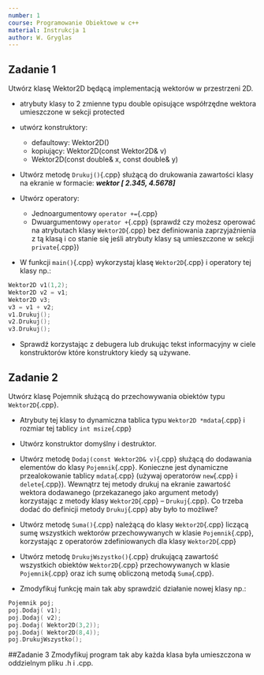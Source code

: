 ```yaml
---
number: 1
course: Programowanie Obiektowe w c++
material: Instrukcja 1
author: W. Gryglas
---
```


## Zadanie 1
Utwórz klasę Wektor2D będącą implementacją wektorów w przestrzeni 2D.

* atrybuty klasy to 2 zmienne typu double opisujące współrzędne wektora umieszczone w sekcji protected
* utwórz konstruktory:
    * defaultowy: Wektor2D()
    * kopiujący: Wektor2D(const Wektor2D& v)
    * Wektor2D(const double& x, const double& y)

* Utwórz metodę `Drukuj()`{.cpp} służącą do drukowania zawartości klasy na ekranie w formacie:
***wektor [ 2.345, 4.5678]***

* Utwórz operatory:
    * Jednoargumentowy  `operator +=`{.cpp}
    * Dwuargumentowy `operator +`{.cpp} (sprawdź czy możesz operować na atrybutach klasy `Wektor2D`{.cpp} bez definiowania zaprzyjaźnienia z tą klasą i co stanie się jeśli atrybuty klasy są umieszczone w sekcji `private`{.cpp})

* W funkcji `main()`{.cpp} wykorzystaj klasę `Wektor2D`{.cpp} i operatory tej klasy np.:
```cpp
Wektor2D v1(1,2);
Wektor2D v2 = v1;
Wektor2D v3;
v3 = v1 + v2;
v1.Drukuj();
v2.Drukuj();
v3.Drukuj();
```

* Sprawdź korzystając z debugera lub drukując tekst informacyjny w ciele konstruktorów które konstruktory kiedy są używane.

## Zadanie 2
Utwórz klasę Pojemnik służącą do przechowywania obiektów typu `Wektor2D`{.cpp}.

* Atrybuty tej klasy to dynamiczna tablica typu `Wektor2D *mdata`{.cpp} i rozmiar tej tablicy `int msize`{.cpp}

* Utwórz konstruktor domyślny i destruktor.

* Utwórz metodę `Dodaj(const Wektor2D& v)`{.cpp} służącą do dodawania elementów do klasy `Pojemnik`{.cpp}. Konieczne jest dynamiczne przealokowanie tablicy `mdata`{.cpp} (używaj operatorów `new`{.cpp} i `delete`{.cpp}). Wewnątrz tej metody drukuj na ekranie zawartość wektora dodawanego (przekazanego jako argument metody) korzystając z metody klasy `Wektor2D`{.cpp} – `Drukuj`{.cpp}. Co trzeba dodać do definicji metody `Drukuj`{.cpp} aby było to możliwe?

* Utwórz metodę `Suma()`{.cpp} należącą do klasy `Wektor2D`{.cpp} liczącą sumę wszystkich wektorów przechowywanych w klasie `Pojemnik`{.cpp}, korzystając z operatorów zdefiniowanych dla klasy `Wektor2D`{.cpp}

* Utwórz metodę `DrukujWszystko()`{.cpp} drukującą zawartość wszystkich obiektów `Wektor2D`{.cpp} przechowywanych w klasie `Pojemnik`{.cpp} oraz ich sumę obliczoną metodą `Suma`{.cpp}.

* Zmodyfikuj funkcję main tak aby sprawdzić działanie nowej klasy np.:
```cpp
Pojemnik poj;
poj.Dodaj( v1);
poj.Dodaj( v2);
poj.Dodaj( Wektor2D(3,2));
poj.Dodaj( Wektor2D(8,4));
poj.DrukujWszystko();
```

##Zadanie 3
Zmodyfikuj program tak aby każda klasa była umieszczona w oddzielnym pliku .h i .cpp.


